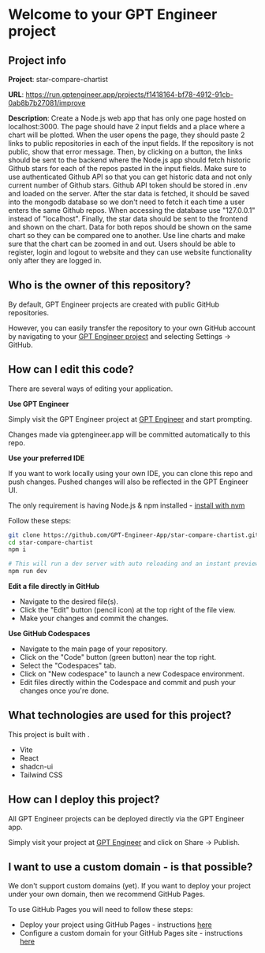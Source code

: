 # Welcome to your GPT Engineer project

## Project info

**Project**: star-compare-chartist 

**URL**: https://run.gptengineer.app/projects/f1418164-bf78-4912-91cb-0ab8b7b27081/improve

**Description**: Create a Node.js web app that has only one page hosted on localhost:3000. The page should have 2 input fields and a place where a chart will be plotted. When the user opens the page, they should paste 2 links to public repositories in each of the input fields. If the repository is not public, show that error message. Then, by clicking on a button, the links should be sent to the backend where the Node.js app should fetch historic Github stars for each of the repos pasted in the input fields. Make sure to use authenticated Github API so that you can get historic data and not only current number of Github stars. Github API token should be stored in .env and loaded on the server. After the star data is fetched, it should be saved into the mongodb database so we don't need to fetch it each time a user enters the same Github repos. When accessing the database use "127.0.0.1" instead of "localhost". Finally, the star data should be sent to the frontend and shown on the chart. Data for both repos should be shown on the same chart so they can be compared one to another. Use line charts and make sure that the chart can be zoomed in and out. Users should be able to register, login and logout to website and they can use website functionality only after they are logged in.
 

## Who is the owner of this repository?
By default, GPT Engineer projects are created with public GitHub repositories.

However, you can easily transfer the repository to your own GitHub account by navigating to your [GPT Engineer project](https://run.gptengineer.app/projects/f1418164-bf78-4912-91cb-0ab8b7b27081/improve) and selecting Settings -> GitHub. 

## How can I edit this code?
There are several ways of editing your application.

**Use GPT Engineer**

Simply visit the GPT Engineer project at [GPT Engineer](https://run.gptengineer.app/projects/f1418164-bf78-4912-91cb-0ab8b7b27081/improve) and start prompting.

Changes made via gptengineer.app will be committed automatically to this repo.

**Use your preferred IDE**

If you want to work locally using your own IDE, you can clone this repo and push changes. Pushed changes will also be reflected in the GPT Engineer UI.

The only requirement is having Node.js & npm installed - [install with nvm](https://github.com/nvm-sh/nvm#installing-and-updating)

Follow these steps: 

```sh
git clone https://github.com/GPT-Engineer-App/star-compare-chartist.git
cd star-compare-chartist
npm i

# This will run a dev server with auto reloading and an instant preview.
npm run dev
```

**Edit a file directly in GitHub**

- Navigate to the desired file(s).
- Click the "Edit" button (pencil icon) at the top right of the file view.
- Make your changes and commit the changes.

**Use GitHub Codespaces**

- Navigate to the main page of your repository.
- Click on the "Code" button (green button) near the top right.
- Select the "Codespaces" tab.
- Click on "New codespace" to launch a new Codespace environment.
- Edit files directly within the Codespace and commit and push your changes once you're done.

## What technologies are used for this project?

This project is built with .

- Vite
- React
- shadcn-ui
- Tailwind CSS

## How can I deploy this project?

All GPT Engineer projects can be deployed directly via the GPT Engineer app. 

Simply visit your project at [GPT Engineer](https://run.gptengineer.app/projects/f1418164-bf78-4912-91cb-0ab8b7b27081/improve) and click on Share -> Publish.

## I want to use a custom domain - is that possible?

We don't support custom domains (yet). If you want to deploy your project under your own domain, then we recommend GitHub Pages.

To use GitHub Pages you will need to follow these steps: 
- Deploy your project using GitHub Pages - instructions [here](https://docs.github.com/en/pages/getting-started-with-github-pages/creating-a-github-pages-site#creating-your-site)
- Configure a custom domain for your GitHub Pages site - instructions [here](https://docs.github.com/en/pages/configuring-a-custom-domain-for-your-github-pages-site)